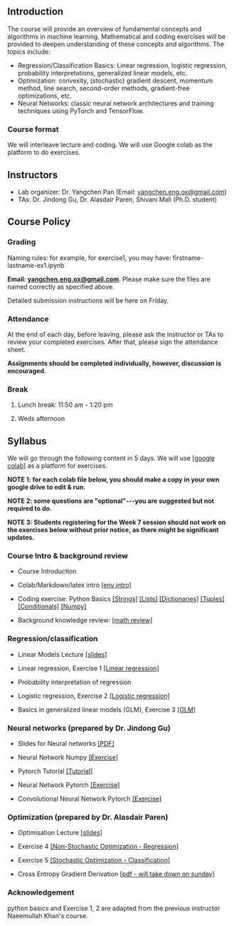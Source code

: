 

## Introduction

The course will provide an overview of fundamental concepts and algorithms in machine learning. Mathematical and coding exercises will be provided to deepen understanding of these concepts and algorithms. The topics include: 

 - Regression/Classification Basics: Linear regression, logistic regression, probability interpretations, generalized linear models, etc.
 - Optimization: convexity, (stochastic) gradient descent, momentum method, line search, second-order methods, gradient-free optimizations, etc.
 - Neural Networks: classic neural network architectures and training techniques using PyTorch and TensorFlow.

### Course format

We will interleave lecture and coding. We will use Google colab as the platform to do exercises. 
                
## Instructors

- Lab organizer: Dr. Yangchen Pan (Email: yangchen.eng.ox@gmail.com)
- TAs: Dr. Jindong Gu, Dr. Alasdair Paren, Shivani Mall (Ph.D. student)

## Course Policy

### Grading

Naming rules: for example, for exercise1, you may have: firstname-lastname-ex1.ipynb

<!-- 
Put firstname-lastname-ex1.ipynb, firstname-lastname-ex2.ipynb, ... files into a zip file named as firstname-lastname.zip, and leave the bonus files separate without zip them. 

That is, in the end of the course, you should submit firstname-lastname.zip and firstname-lastname-ex1-bonus.ipynb, firstname-lastname-ex2-bonus.ipynb, etc. (please put the optional and bonus in the same file).

Option 1: Submit those files containing optional/bonus questions to my email as attachment. 

Option 2: Send me the links to access the exercise. You should change the **authorization of accessing your colab file** to "anyone with the link."
-->

**Email: yangchen.eng.ox@gmail.com**. Please make sure the files are named correctly as specified above. 

Detailed submission instructions will be here on Friday. 

### Attendance

At the end of each day, before leaving, please ask the instructor or TAs to review your completed exercises. After that, please sign the attendance sheet.

**Assignments should be completed individually, however, discussion is encouraged.**

### Break

1. Lunch break: 11:50 am - 1:20 pm

2. Weds afternoon

## Syllabus

We will go through the following content in 5 days. We will use [[google colab]](https://colab.research.google.com/) as a platform for exercises. 

**NOTE 1: for each colab file below, you should make a copy in your own google drive to edit & run.**

**NOTE 2: some questions are "optional"---you are suggested but not required to do.**

**NOTE 3: Students registering for the Week 7 session should not work on the exercises below without prior notice, as there might be significant updates.**

### Course Intro & background review

- Course Introduction

- Colab/Markdown/latex intro [[env intro]](https://colab.research.google.com/drive/1DHVIdXVouXhQmnusmR-JLGBqT2_TsxCF?usp=sharing) 

- Coding exercise: Python Basics 
[[Strings]](https://colab.research.google.com/drive/16QB0e6reXr0aYg3QMJbb2Kjpd93cZ1qJ?usp=sharing)
[[Lists]](https://colab.research.google.com/drive/1cHDaCeHUbNzV-zHpYPRBMNohL4dbxeqB?usp=sharing)
[[Dictionaries]](https://colab.research.google.com/drive/1pofof5pxzbliUlgZOKAA5LdA6YMqGGuK?usp=sharing)
[[Tuples]](https://colab.research.google.com/drive/1nqqTPS9GZYyQ9rdCPbMZFWoKdmjtFZv9?usp=sharing)
[[Conditionals]](https://colab.research.google.com/drive/1XCPvBY14y7wsdAG0yUDtkcPrVPDT9bcL?usp=sharing)
[[Numpy]](https://colab.research.google.com/drive/1N_LQdkRL-PrQqtrUtKOXDDRxKW7Whioh?usp=sharing)

- Background knowledge review: [[math review]](https://colab.research.google.com/drive/1F9KRUyp2iryZYQ8Oi7psbExSlrBvEMo3?usp=sharing)

<!-- Good to read: [[OOP programming]](https://colab.research.google.com/drive/1rWW_xM-Yv9tIyNGRF5QtWpjaCz0KajLu?usp=sharing) -->

### Regression/classification

- Linear Models Lecture [[slides]](https://drive.google.com/file/d/1OR4Z3hev58I2Mo2ygki8nK-NJbhPPHgi/view?usp=sharing)

- Linear regression, Exercise 1 [[Linear regression]](https://colab.research.google.com/drive/1rvxEVveKc6DKwKhrbl3A4hBM3sEq1QjR?usp=sharing)

- Probability interpretation of regression

- Logistic regression, Exercise 2 [[Logistic regression]](https://colab.research.google.com/drive/1uju-Djv8TOOw1lidxq_NamMuHycc83NF?usp=sharing)

- Basics in generalized linear models (GLM), Exercise 3 [[GLM]](https://colab.research.google.com/drive/1haTSgsIMBtkYZ0eqkL8hLuOVeppKFcyC?usp=sharing) 

### Neural networks (prepared by Dr. Jindong Gu)

- Slides for Neural networks [[PDF]](https://drive.google.com/file/d/1d7RFeJ9n5VrTMrdBliApZEXIrkX52vq2/view)

- Neural Network Numpy [[Exercise]](https://drive.google.com/file/d/1w9-3ap9Atw0R20yRSoo8UYpdq51qhKc6/view?usp=sharing)

- Pytorch Tutorial [[Tutorial]](https://drive.google.com/file/d/1aE1byZvbGiLru_KYJfrsqfGlLawcZ1rk/view?usp=sharing)

- Neural Network Pytorch [[Exercise]](https://drive.google.com/file/d/1kvV-1DTSOXhvAS2o4pWtqecdFZrr7s3Z/view?usp=sharing)

- Convolutional Neural Network Pytorch [[Exercise]](https://drive.google.com/file/d/1xUJQDcyLx04_oWcaBExvmL_Hz9Z2onwX/view?usp=sharing)

### Optimization (prepared by Dr. Alasdair Paren)

- Optimisation Lecture [[slides]](https://drive.google.com/file/d/1iYME1MKRG--mrxfy0CINoz6C6dBmnUfg/view?usp=share_link)

- Exercise 4 [[Non-Stochastic Optimization - Regression]](https://colab.research.google.com/drive/1EPulpOW-NTD636nWmQvYE4VsaFFlEo1y?usp=sharing)

- Exercise 5 [[Stochastic Optimization - Classification]](https://colab.research.google.com/drive/1RPdLruCBmRppRHvSDi963P_0dxBJjwWT?usp=sharing)

- Cross Entropy Gradient Derivation [[pdf - will take down on sunday]](https://drive.google.com/file/d/1-FkcoJV6sl7-TpgGz7kgxbbnb-Kfb8FN/view?usp=share_link)

### Acknowledgement

python basics and Exercise 1, 2 are adapted from the previous instructor Naeemullah Khan's course.
